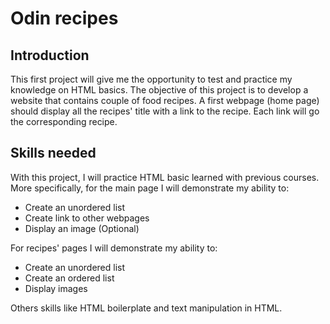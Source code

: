 # Odin recipes
## Introduction
This first project will give me the opportunity to test and practice my knowledge on HTML basics.
The objective of this project is to develop a website that contains couple of food recipes.
A first webpage (home page) should display all the recipes' title with a link to the recipe. Each link will go the corresponding recipe.

## Skills needed
With this project, I will practice HTML basic learned with previous courses. More specifically, for the main page I will demonstrate my ability to:
- Create an unordered list 
- Create link to other webpages
- Display an image (Optional)

For recipes' pages I will demonstrate my ability to:
- Create an unordered list
- Create an ordered list
- Display images

Others skills like HTML boilerplate and text manipulation in HTML.